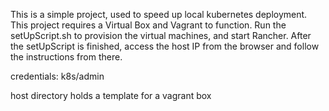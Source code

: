 This is a simple project, used to speed up local kubernetes deployment.
This project requires a Virtual Box and Vagrant to function.
Run the setUpScript.sh to provision the virtual machines, and start Rancher.
After the setUpScript is finished, access the host IP from the browser and follow the instructions from there.

credentials: k8s/admin

host directory holds a template for a vagrant box